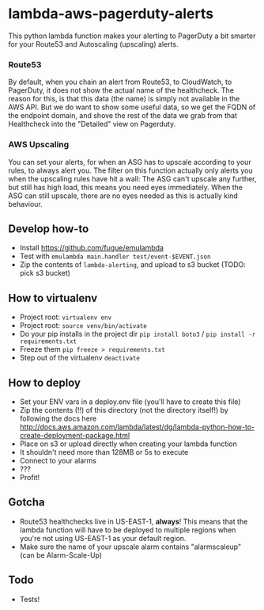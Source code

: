 # lambda-aws-pagerduty-alerts

This python lambda function makes your alerting to PagerDuty a bit smarter for your Route53 and Autoscaling (upscaling) alerts.

### Route53

By default, when you chain an alert from Route53, to CloudWatch, to PagerDuty, it does not show the actual name of the healthcheck. The reason for this, is that this data (the name) is simply not available in the AWS API.
But we do want to show some useful data, so we get the FQDN of the endpoint domain, and shove the rest of the data we grab from that Healthcheck into the "Detailed" view on Pagerduty.

### AWS Upscaling

You can set your alerts, for when an ASG has to upscale according to your rules, to always alert you. The filter on this function actually only alerts you when the upscaling rules have hit a wall:
The ASG can't upscale any further, but still has high load, this means you need eyes immediately. When the ASG can still upscale, there are no eyes needed as this is actually kind behaviour.

## Develop how-to

- Install https://github.com/fugue/emulambda
- Test with `emulambda main.handler test/event-$EVENT.json`
- Zip the contents of `lambda-alerting`, and upload to s3 bucket (TODO: pick s3 bucket)

## How to virtualenv

- Project root: `virtualenv env`
- Project root: `source venv/bin/activate`
- Do your pip installs in the project dir `pip install boto3` / `pip install -r requirements.txt`
- Freeze them `pip freeze > requirements.txt`
- Step out of the virtualenv `deactivate`

## How to deploy

- Set your ENV vars in a deploy.env file (you'll have to create this file)
- Zip the contents (!!) of this directory (not the directory itself!) by following the docs here http://docs.aws.amazon.com/lambda/latest/dg/lambda-python-how-to-create-deployment-package.html
- Place on s3 or upload directly when creating your lambda function
- It shouldn't need more than 128MB or 5s to execute
- Connect to your alarms
- ???
- Profit!

## Gotcha

- Route53 healthchecks live in US-EAST-1, **always**! This means that the lambda function will have to be deployed to multiple regions when you're not using US-EAST-1 as your default region.
- Make sure the name of your upscale alarm contains "alarmscaleup" (can be Alarm-Scale-Up)

## Todo

- Tests!
